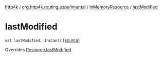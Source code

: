 [http4k](../../index.md) / [org.http4k.routing.experimental](../index.md) / [InMemoryResource](index.md) / [lastModified](./last-modified.md)

# lastModified

`val lastModified: Instant?` [(source)](https://github.com/http4k/http4k/blob/master/http4k-incubator/src/main/kotlin/org/http4k/routing/experimental/InMemoryResource.kt#L11)

Overrides [Resource.lastModified](../-resource/last-modified.md)


